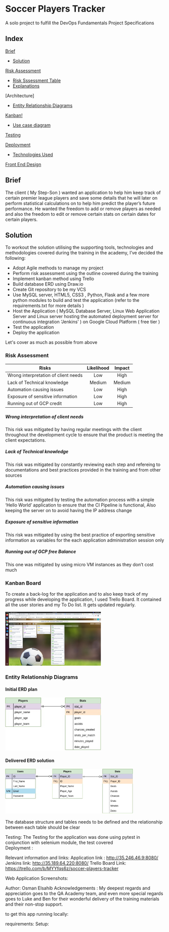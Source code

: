 # Soccer Players Tracker
A solo project to fulfill the DevOps Fundamentals Project Specifications 

## Index
[Brief](#brief)
   * [Solution](#solution)

[Risk Assessment](#risks)
   * [Risk Sssessment Table](#risks)
   * [Explanations](#risks_expl)

[Architecture]
   * [Entity Relationship Diagrams](#erd)

[Kanban!](#user_sotry)
   * [Use case diagram](#use_case)

[Testing](#testing)


[Deployment](#depl)
   * [Technologies Used](#tech)


[Front End Design](#FE)

<a name="brief"></a>
## Brief 
The client ( My Step-Son ) wanted an application to help him keep track of certain premier league players and save some details that he will later on perform statistical calculations on to help him predict the player’s future performance.
He wanted the freedom to add or remove players as needed and also the freedom to edit or remove certain stats on certain dates for certain players.
<a name= 'solution'></a>
## Solution

To workout the solution utilising the supporting tools, technologies and methodologies covered during the training in the academy, I’ve decided the following:

* Adopt Agile methods to manage my project
* Perform risk assessment using the outline covered during the training
* Implement kanban method using Trello
* Build database ERD using Draw.io
* Create Git repository to be my VCS
* Use MySQL server, HTML5, CSS3 , Python, Flask and a few more python modules  to build and test the application (refer to the requirements.txt for more details )
* Host the Application ( MySQL Database Server, Linux Web Application Server and Linux server hosting the automated deployment server for continuous integration ‘Jenkins’ ) on Google Cloud Platform ( free tier )
* Test the application
* Deploy the application

Let's cover as much as possible from above

### Risk Assessment
| Risks                            | Likelihood    | Impact       | 
| -------------------------------- |:-------------:| :-----------:| 
| Wrong interpretation of client needs | Low           | High         | 
| Lack of Technical knowledge      | Medium        |   Medium     | 
| Automation causing issues        | Low            |  High        | 
| Exposure of sensitive information  | Low     |    High | 
| Running out of GCP credit        |   Low     |    High       | 

##### Wrong interpretation of client needs
This risk was mitigated by having regular meetings with the client throughout the development cycle to ensure that the product is meeting the client expectations.
##### Lack of Technical knowledge
This risk was mitigated by constantly reviewing each step and refereing to documentations and best practices provided in the training and from other sources
##### Automation causing issues
This risk was mitigated by testing the automation process with a simple ‘Hello World’ application to ensure that the CI Pipeline is functional, Also keeping the server on to avoid having the IP address change
##### Exposure of sensitive information
This risk was mitigated by using the best practice of exporting sensitive information as variables for the each application administration session only
 
##### Running out of GCP free Balance
This one was mitigated by using micro VM instances as they don’t cost much


### Kanban Board
To create a back-log for the application and to also keep track of my progress while developing the application, I used Trello Board. It contained all the user stories and my To Do list. It gets updated regularly.

<img src="Documentation/TrelloBoard.png" alt="Trello Board" width="60%" height="60%"/>


<a name="erd"></a>
### Entity Relationship Diagrams
#### Initial ERD plan

<img src="Documentation/Initial_ERD_plan.jpg" alt="Initial ERD" width="60%" height="60%"/>

#### Delivered ERD solution


<img src="Documentation/Final_ERD.jpg" alt="Final ERD" width="80%" height="70%"/>


The database structure and tables needs to be defined and the relationship between each table should be clear

Testing:
The Testing for the application was done using pytest in conjunction with selenium module, the test covered  
Deployment :


Relevant information and links:
Application link : http://35.246.46.9:8080/
Jenkins link: http://35.189.64.220:8080/
Trello Board Link: https://trello.com/b/MYYfqs6z/soccer-players-tracker

Web Application Screenshots:

Author:
Osman Elsahib
Acknowledgements :
My deepest regards and appreciation goes to the QA Academy team, and even more special regards goes to Luke and Ben for their wonderful delivery of the training materials and their non-stop support.





to get this app running locally:

requirements:
Setup:


